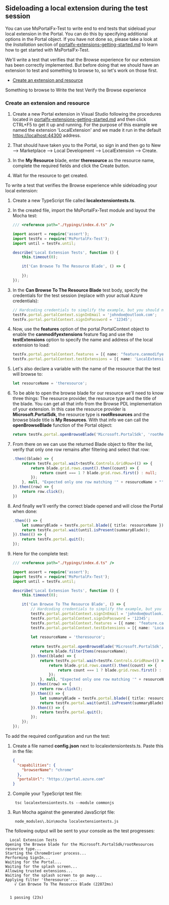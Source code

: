 
## Sideloading a local extension during the test session

You can use MsPortalFx-Test to write end to end tests that sideload your local extension in the Portal. You can do this by specifying additional options in the Portal object. If you have not done so, please take a look at the *Installation* section of [portalfx-extensions-getting-started.md](portalfx-extensions-getting-started.md) to learn how to get started with MsPortalFx-Test. 

We'll write a test that verifies that the Browse experience for our extension has been correctly implemented. But before doing that we should have an extension to test and something to browse to, so let's work on those first.

* [Create an extension and resource](#create-an-extension-and-resource)

Something to browse to
Write the test
Verify the Browse experience


### Create an extension and resource 

1. Create a new Portal extension in Visual Studio following the procedures located in [portalfx-extensions-getting-started.md](portalfx-extensions-getting-started.md)  and then click CTRL+F5 to get it up and running. For the purpose of this example we named the extension 'LocalExtension' and we made it run in the default [https://localhost:44300](https://localhost:44300) address. 

1. That should have taken you to the Portal, so sign in and then go to New --> Marketplace --> Local Development --> LocalExtension --> Create.

1. In the **My Resource** blade, enter **theresource** as the resource name, complete the required fields and click the  Create button.

1. Wait for the resource to get created.


To write a test that verifies the Browse experience while sideloading your local extension:

1. Create a new TypeScript file called **localextensiontests.ts**.
 
1. In the created file, import the MsPortalFx-Test module and layout the Mocha test:

	```ts
	/// <reference path="./typings/index.d.ts" />
	
	import assert = require('assert');
	import testFx = require('MsPortalFx-Test');
	import until = testFx.until;
	
	describe('Local Extension Tests', function () {
		this.timeout(0);
	
		it('Can Browse To The Resource Blade', () => {
			
		});
	});
	```

1. In the **Can Browse To The Resource Blade** test body,  specify the credentials for the test session (replace with your actual Azure credentials):
 
	```ts
	// Hardcoding credentials to simplify the example, but you should never hardcode credentials
	testFx.portal.portalContext.signInEmail = 'johndoe@outlook.com';
	testFx.portal.portalContext.signInPassword = '12345';
	```

1. Now, use the **features** option of the portal.PortalContext object to enable the **canmodifyextensions** feature flag and use the **testExtensions** option to specify the name and address of the local extension to load:
 
	```ts
	testFx.portal.portalContext.features = [{ name: "feature.canmodifyextensions", value: "true" }];
	testFx.portal.portalContext.testExtensions = [{ name: 'LocalExtension', uri: 'https://localhost:44300/' }];
	```

1. Let's also declare a variable with the name of the resource that the test will browse to:

	```ts
	let resourceName = 'theresource';
	```
 
1. To be able to open the browse blade for our resource we'll need to know three things: The resource provider, the resource type and the title of the blade. You can get all that info from the Browse PDL implementation of your extension. In this case the resource provider is **Microsoft.PortalSdk**, the resource type is **rootResources** and the browse blade title is **My Resources**. With that info we can call the **openBrowseBlade** function of the Portal object:

	```ts
	return testFx.portal.openBrowseBlade('Microsoft.PortalSdk', 'rootResources', 'My Resources')
	```
 
1. From there on we can use the returned Blade object to filter the list, verify that only one row remains after filtering and select that row:
	
	```ts
	.then((blade) => {
        return testFx.portal.wait<testFx.Controls.GridRow>(() => {
            return blade.grid.rows.count().then((count) => {
                return count === 1 ? blade.grid.rows.first() : null;
            });
        }, null, "Expected only one row matching '" + resourceName + "'.");
    }).then((row) => {
        return row.click();				
	})
	```

1. And finally we'll verify the correct blade opened and will close the Portal when done:

	```ts
	.then(() => {
		let summaryBlade = testFx.portal.blade({ title: resourceName });
		return testFx.portal.wait(until.isPresent(summaryBlade));
	}).then(() => {
		return testFx.portal.quit();
	});
	```

1. Here for the complete test:

    ```ts
    /// <reference path="./typings/index.d.ts" />

    import assert = require('assert');
    import testFx = require('MsPortalFx-Test');
    import until = testFx.until;

    describe('Local Extension Tests', function () {
        this.timeout(0);

        it('Can Browse To The Resource Blade', () => {
            // Hardcoding credentials to simplify the example, but you should never hardcode credentials
            testFx.portal.portalContext.signInEmail = 'johndoe@outlook.com';
            testFx.portal.portalContext.signInPassword = '12345';
            testFx.portal.portalContext.features = [{ name: "feature.canmodifyextensions", value: "true" }];
            testFx.portal.portalContext.testExtensions = [{ name: 'LocalExtension', uri: 'https://localhost:44300/' }];
            
            let resourceName = 'theresource';
            
            return testFx.portal.openBrowseBlade('Microsoft.PortalSdk', 'rootResources', 'My Resources').then((blade) => {
                return blade.filterItems(resourceName);
            }).then((blade) => {
                return testFx.portal.wait<testFx.Controls.GridRow>(() => {
                    return blade.grid.rows.count().then((count) => {
                        return count === 1 ? blade.grid.rows.first() : null;
                    });
                }, null, "Expected only one row matching '" + resourceName + "'.");
            }).then((row) => {
                return row.click();				
            }).then(() => {
                let summaryBlade = testFx.portal.blade({ title: resourceName });
                return testFx.portal.wait(until.isPresent(summaryBlade));
            }).then(() => {
                return testFx.portal.quit();
            });
        });
    });
    ```

To add the required configuration and run the test:

1. Create a file named **config.json** next to localextensiontests.ts. Paste this in the file:

	```json
	{
	  "capabilities": {
	    "browserName": "chrome"
	  },
	  "portalUrl": "https://portal.azure.com"
	}
	```		

1. Compile your TypeScript test file:

		tsc localextensiontests.ts --module commonjs

1. Run Mocha against the generated JavaScript file:

		node_modules\.bin\mocha localextensiontests.js

The following output will be sent to your console as the test progresses:

	  Local Extension Tests
	Opening the Browse blade for the Microsoft.PortalSdk/rootResources resource type...
	Starting the ChromeDriver process...
	Performing SignIn...
	Waiting for the Portal...
	Waiting for the splash screen...
	Allowing trusted extensions...
	Waiting for the splash screen to go away...
	Applying filter 'theresource'...
	    √ Can Browse To The Resource Blade (22872ms)
	
	
	  1 passing (23s)
